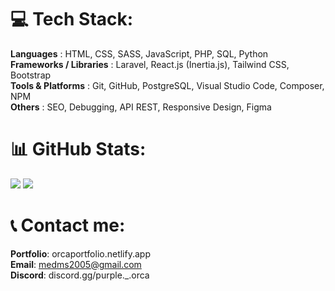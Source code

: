 # 💻 Tech Stack:
**Languages** : HTML, CSS, SASS, JavaScript, PHP, SQL, Python<br/>
**Frameworks / Libraries** : Laravel, React.js (Inertia.js), Tailwind CSS, Bootstrap<br/>
**Tools & Platforms** : Git, GitHub, PostgreSQL, Visual Studio Code, Composer, NPM<br/> 
**Others** : SEO, Debugging, API REST, Responsive Design, Figma<br/>
# 📊 GitHub Stats:
![](https://nirzak-streak-stats.vercel.app/?user=PURPLE-ORCA&theme=dark&hide_border=false)
![](https://github-readme-stats.vercel.app/api/top-langs/?username=PURPLE-ORCA&theme=dark&hide_border=false&include_all_commits=true&count_private=true&layout=compact)

# 📞 Contact me:

**Portfolio**: orcaportfolio.netlify.app <br/>
**Email**: medms2005@gmail.com <br/>
**Discord**: discord.gg/purple._.orca
